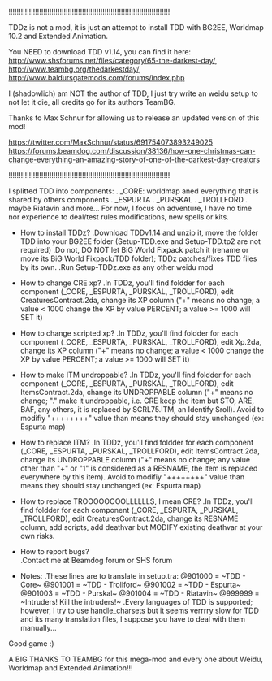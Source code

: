 
!!!!!!!!!!!!!!!!!!!!!!!!!!!!!!!!!!!!!!!!!!!!!!!!!!!!!!!!!!!!!!!!!!!!!!!!!!!!!!!

TDDz is not a mod, it is just an attempt to install TDD with BG2EE, Worldmap 10.2 and Extended Animation.

You NEED to download TDD v1.14, you can find it here: http://www.shsforums.net/files/category/65-the-darkest-day/, http://www.teambg.org/thedarkestday/, http://www.baldursgatemods.com/forums/index.php

I (shadowlich) am NOT the author of TDD, I just try write an weidu setup to not let it die, all credits go for its authors TeamBG.

Thanks to Max Schnur for allowing us to release an updated version of this mod!

https://twitter.com/MaxSchnur/status/691754073893249025
https://forums.beamdog.com/discussion/38136/how-one-christmas-can-change-everything-an-amazing-story-of-one-of-the-darkest-day-creators

!!!!!!!!!!!!!!!!!!!!!!!!!!!!!!!!!!!!!!!!!!!!!!!!!!!!!!!!!!!!!!!!!!!!!!!!!!!!!!!


I splitted TDD into components:
	. _CORE: worldmap aned everything that is shared by others components
	. _ESPURTA
	. _PURSKAL
	. _TROLLFORD
	. maybe Riatavin and more...
For now, I focus on adventure, I have no time nor experience to deal/test rules modifications, new spells or kits.


- How to install TDDz?
	.Download TDDv1.14 and unzip it, move the folder TDD into your BG2EE folder (Setup-TDD.exe and Setup-TDD.tp2 are not required)
	.Do not, DO NOT let BiG World Fixpack patch it (rename or move its BiG World Fixpack/TDD folder); TDDz patches/fixes TDD files by its own.
	.Run Setup-TDDz.exe as any other weidu mod
	
- How to change CRE xp?
	.In TDDz, you'll find foldder for each component (_CORE, _ESPURTA, _PURSKAL, _TROLLFORD), edit CreaturesContract.2da, change its XP column ("+" means no change; a value < 1000  change the XP by value PERCENT; a value >= 1000 will SET it)
	
- How to change scripted xp?
	.In TDDz, you'll find foldder for each component (_CORE, _ESPURTA, _PURSKAL, _TROLLFORD), edit Xp.2da, change its XP column ("+" means no change; a value < 1000  change the XP by value PERCENT; a value >= 1000 will SET it)

- How to make ITM undroppable?
	.In TDDz, you'll find foldder for each component (_CORE, _ESPURTA, _PURSKAL, _TROLLFORD), edit ItemsContract.2da, change its UNDROPPABLE column ("+" means no change; "." make it undroppable, i.e. CRE keep the item but STO, ARE, BAF, any others, it is replaced by SCRL75.ITM, an Identify Sroll). Avoid to modifiy "++++++++" value than means they should stay unchanged (ex: Espurta map)

- How to replace ITM?
	.In TDDz, you'll find foldder for each component (_CORE, _ESPURTA, _PURSKAL, _TROLLFORD), edit ItemsContract.2da, change its UNDROPPABLE column ("+" means no change; any value other than "+" or "1" is considered as a RESNAME, the item is replaced everywhere by this item). Avoid to modifiy "++++++++" value than means they should stay unchanged (ex: Espurta map)
	
- How to replace TROOOOOOOOLLLLLLS, I mean CRE?
	.In TDDz, you'll find foldder for each component (_CORE, _ESPURTA, _PURSKAL, _TROLLFORD), edit CreaturesContract.2da, change its RESNAME column, add scripts, add deathvar but MODIFY existing deathvar at your own risks.
	
- How to report bugs?	
	.Contact me at Beamdog forum or SHS forum
	
	

- Notes:
	.These lines are to translate in setup.tra:
		@901000 = ~TDD - Core~
		@901001 = ~TDD - Trollford~
		@901002 = ~TDD - Espurta~ 
		@901003 = ~TDD - Purskal~ 
		@901004 = ~TDD - Riatavin~ 
		@999999 = ~Intruders! Kill the intruders!~
	.Every languages of TDD is supported; however, I try to use handle_charsets but it seems verrrry slow for TDD and its many translation files, I suppose you have to deal with them manually...			
		
Good game :)


A BIG THANKS TO TEAMBG for this mega-mod and every one about Weidu, Worldmap and Extended Animation!!!
